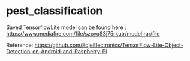 # pest_classification

Saved TensorflowLite model can be found here : https://www.mediafire.com/file/szoyq83j75rkutr/model.rar/file

Reference: https://github.com/EdjeElectronics/TensorFlow-Lite-Object-Detection-on-Android-and-Raspberry-Pi
